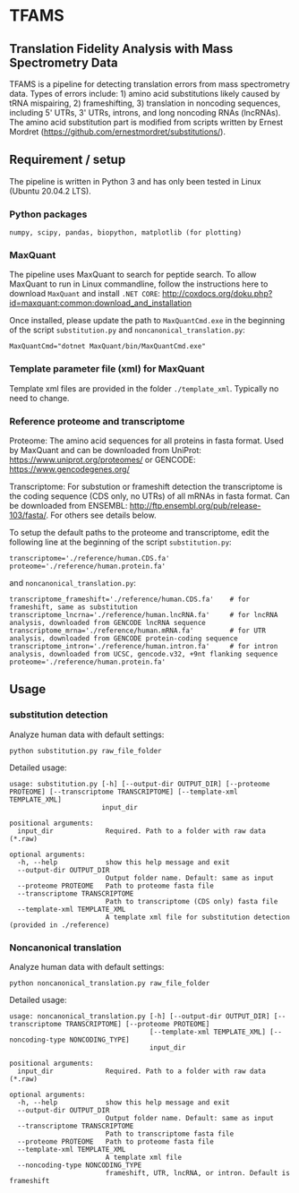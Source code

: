 # TFAMS
## Translation Fidelity Analysis with Mass Spectrometry Data

TFAMS is a pipeline for detecting translation errors from mass spectrometry data. Types of errors include: 1) amino acid substitutions likely caused by tRNA mispairing, 2) frameshifting, 3) translation in noncoding sequences, including 5' UTRs, 3' UTRs, introns, and long noncoding RNAs (lncRNAs). The amino acid substitution part is modified from scripts written by Ernest Mordret (https://github.com/ernestmordret/substitutions/).

## Requirement / setup

The pipeline is written in Python 3 and has only been tested in Linux (Ubuntu 20.04.2 LTS).

### Python packages

```numpy, scipy, pandas, biopython, matplotlib (for plotting)```

### MaxQuant

The pipeline uses MaxQuant to search for peptide search. To allow MaxQuant to run in Linux commandline, follow the instructions here to download ```MaxQuant``` and install ```.NET CORE```: http://coxdocs.org/doku.php?id=maxquant:common:download_and_installation

Once installed, please update the path to ```MaxQuantCmd.exe``` in the beginning of the script ```substitution.py``` and ```noncanonical_translation.py```:

```
MaxQuantCmd="dotnet MaxQuant/bin/MaxQuantCmd.exe"
``` 

### Template parameter file (xml) for MaxQuant
Template xml files are provided in the folder ```./template_xml```. Typically no need to change.

### Reference proteome and transcriptome

Proteome: The amino acid sequences for all proteins in fasta format. Used by MaxQuant and can be downloaded from UniProt: https://www.uniprot.org/proteomes/ or GENCODE: https://www.gencodegenes.org/

Transcriptome: For substution or frameshift detection the transcriptome is the coding sequence (CDS only, no UTRs) of all mRNAs in fasta format. Can be downloaded from ENSEMBL: http://ftp.ensembl.org/pub/release-103/fasta/. For others see details below.

To setup the default paths to the proteome and transcriptome, edit the following line at the beginning of the script ```substitution.py```:

```
transcriptome='./reference/human.CDS.fa'
proteome='./reference/human.protein.fa'
```

and ```noncanonical_translation.py```:

```
transcriptome_frameshift='./reference/human.CDS.fa'    # for frameshift, same as substitution
transcriptome_lncrna='./reference/human.lncRNA.fa'     # for lncRNA analysis, downloaded from GENCODE lncRNA sequence
transcriptome_mrna='./reference/human.mRNA.fa'         # for UTR analysis, downloaded from GENCODE protein-coding sequence
transcriptome_intron='./reference/human.intron.fa'     # for intron analysis, downloaded from UCSC, gencode.v32, +9nt flanking sequence
proteome='./reference/human.protein.fa'
```

## Usage

### substitution detection

Analyze human data with default settings: 

```
python substitution.py raw_file_folder
``` 

Detailed usage:

```
usage: substitution.py [-h] [--output-dir OUTPUT_DIR] [--proteome PROTEOME] [--transcriptome TRANSCRIPTOME] [--template-xml TEMPLATE_XML]
                       input_dir

positional arguments:
  input_dir             Required. Path to a folder with raw data (*.raw)

optional arguments:
  -h, --help            show this help message and exit
  --output-dir OUTPUT_DIR
                        Output folder name. Default: same as input
  --proteome PROTEOME   Path to proteome fasta file
  --transcriptome TRANSCRIPTOME
                        Path to transcriptome (CDS only) fasta file
  --template-xml TEMPLATE_XML
                        A template xml file for substitution detection (provided in ./reference)
``` 
### Noncanonical translation 

Analyze human data with default settings: 

```
python noncanonical_translation.py raw_file_folder
``` 

Detailed usage:

```
usage: noncanonical_translation.py [-h] [--output-dir OUTPUT_DIR] [--transcriptome TRANSCRIPTOME] [--proteome PROTEOME]
                                   [--template-xml TEMPLATE_XML] [--noncoding-type NONCODING_TYPE]
                                   input_dir

positional arguments:
  input_dir             Required. Path to a folder with raw data (*.raw)

optional arguments:
  -h, --help            show this help message and exit
  --output-dir OUTPUT_DIR
                        Output folder name. Default: same as input
  --transcriptome TRANSCRIPTOME
                        Path to transcriptome fasta file
  --proteome PROTEOME   Path to proteome fasta file
  --template-xml TEMPLATE_XML
                        A template xml file
  --noncoding-type NONCODING_TYPE
                        frameshift, UTR, lncRNA, or intron. Default is frameshift
``` 
